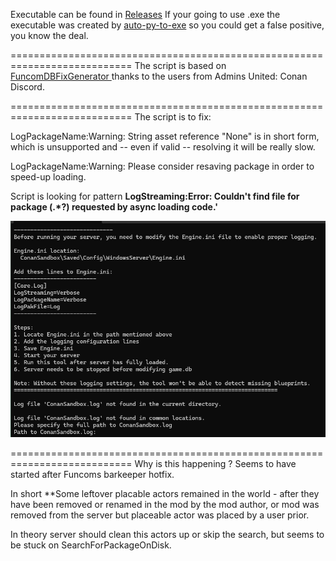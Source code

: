 
Executable can be found in [Releases](https://github.com/sibercat/DBFixResavingPackage/releases) If your going to use .exe the executable was created by [auto-py-to-exe](https://github.com/brentvollebregt/auto-py-to-exe) so you could get a false positive, you know the deal.

===========================================================================
The script is based on [FuncomDBFixGenerator
](https://github.com/VoidEssy/FuncomDBFixGenerator) thanks to the users from Admins United: Conan Discord.

===========================================================================
The script is to fix:
<p>LogPackageName:Warning: String asset reference "None" is in short form, which is unsupported and -- even if valid -- resolving it will be really slow.</p>
<p>LogPackageName:Warning: Please consider resaving package in order to speed-up loading.</p>

Script is looking for pattern  **LogStreaming:Error: Couldn't find file for package (.*?) requested by async loading code.'**

![alt text](https://github.com/sibercat/Conan-Exiles-DBFixResavingPackage/blob/main/preview_Image.png)

===========================================================================
Why is this happening ?
Seems to have started after Funcoms barkeeper hotfix.

In short **Some leftover placable actors remained in the world - after they have been removed or renamed in the mod by the mod author, or mod was removed from the server but placeable actor was placed by a user prior.

In theory server should clean this actors up or skip the search, but seems to be stuck on SearchForPackageOnDisk.
